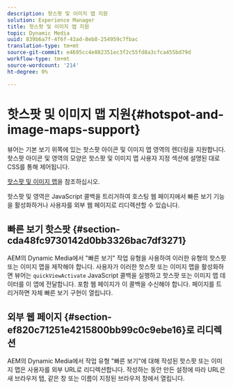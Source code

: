 ```yaml
---
description: 핫스팟 및 이미지 맵 지원
solution: Experience Manager
title: 핫스팟 및 이미지 맵 지원
topic: Dynamic Media
uuid: 839b6a7f-4f6f-43ad-8eb8-254959c7fbac
translation-type: tm+mt
source-git-commit: e4695cc4e882351ec3f2c55fd8a3cfca455bd79d
workflow-type: tm+mt
source-wordcount: '214'
ht-degree: 0%

---
```



# 핫스팟 및 이미지 맵 지원{#hotspot-and-image-maps-support}

뷰어는 기본 보기 위쪽에 있는 핫스팟 아이콘 및 이미지 맵 영역의 렌더링을 지원합니다. 핫스팟 아이콘 및 영역의 모양은 핫스팟 및 이미지 맵 사용자 지정 섹션에 설명된 대로 CSS를 통해 제어됩니다.

[핫스팟 및 이미지 맵](../../c-html5-aem-asset-viewers/c-html5-aem-carousel/c-html5-aem-carousel-customizingviewer/r-html5-aem-carousel-customize-hotspots-imagemaps.md#reference-2ac3cc414ef2467390bf53145f1d8d74)을 참조하십시오.

핫스팟 및 영역은 JavaScript 콜백을 트리거하여 호스팅 웹 페이지에서 빠른 보기 기능을 활성화하거나 사용자를 외부 웹 페이지로 리디렉션할 수 있습니다.

## 빠른 보기 핫스팟 {#section-cda48fc9730142d0bb3326bac7df3271}

AEM의 Dynamic Media에서 &quot;빠른 보기&quot; 작업 유형을 사용하여 이러한 유형의 핫스팟 또는 이미지 맵을 제작해야 합니다. 사용자가 이러한 핫스팟 또는 이미지 맵을 활성화하면 뷰어는 `quickViewActivate` JavaScript 콜백을 실행하고 핫스팟 또는 이미지 맵 데이터를 이 앱에 전달합니다. 포함 웹 페이지가 이 콜백을 수신해야 합니다. 페이지를 트리거하면 자체 빠른 보기 구현이 열립니다.

## 외부 웹 페이지 {#section-ef820c71251e4215800bb99c0c9ebe16}로 리디렉션

AEM의 Dynamic Media에서 작업 유형 &quot;빠른 보기&quot;에 대해 작성된 핫스팟 또는 이미지 맵은 사용자를 외부 URL로 리디렉션합니다. 작성하는 동안 만든 설정에 따라 URL은 새 브라우저 탭, 같은 창 또는 이름이 지정된 브라우저 창에서 열립니다.
